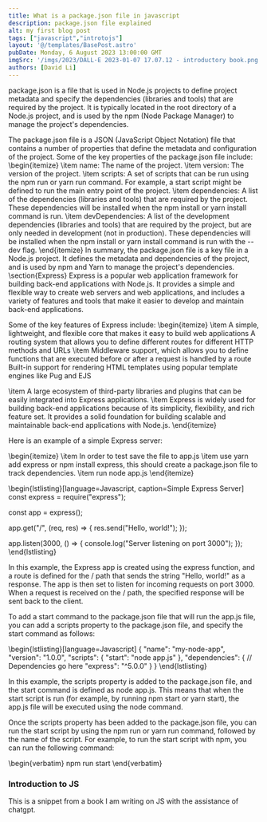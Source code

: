 ```yaml
---
title: What is a package.json file in javascript
description: package.json file explained
alt: my first blog post
tags: ["javascript","introtojs"]
layout: '@/templates/BasePost.astro'
pubDate: Monday, 6 August 2023 13:00:00 GMT
imgSrc: '/imgs/2023/DALL·E 2023-01-07 17.07.12 - introductory book.png'
authors: [David Li]
---
```



package.json is a file that is used in Node.js projects to define project metadata and specify the dependencies (libraries and tools) that are required by the project. It is typically located in the root directory of a Node.js project, and is used by the npm (Node Package Manager) to manage the project's dependencies.

The package.json file is a JSON (JavaScript Object Notation) file that contains a number of properties that define the metadata and configuration of the project. Some of the key properties of the package.json file include:
\begin{itemize}
\item name: The name of the project.
\item version: The version of the project.
\item scripts: A set of scripts that can be run using the npm run or yarn run command. For example, a start script might be defined to run the main entry point of the project.
\item dependencies: A list of the dependencies (libraries and tools) that are required by the project. These dependencies will be installed when the npm install or yarn install command is run.
\item devDependencies: A list of the development dependencies (libraries and tools) that are required by the project, but are only needed in development (not in production). These dependencies will be installed when the npm install or yarn install command is run with the --dev flag.
\end{itemize}
In summary, the package.json file is a key file in a Node.js project. It defines the metadata and dependencies of the project, and is used by npm and Yarn to manage the project's dependencies.
\section{Express}
Express is a popular web application framework for building back-end applications with Node.js. It provides a simple and flexible way to create web servers and web applications, and includes a variety of features and tools that make it easier to develop and maintain back-end applications.

Some of the key features of Express include:
\begin{itemize}
\item A simple, lightweight, and flexible core that makes it easy to build web applications
A routing system that allows you to define different routes for different HTTP methods and URLs
\item Middleware support, which allows you to define functions that are executed before or after a request is handled by a route
Built-in support for rendering HTML templates using popular template engines like Pug and EJS

\item A large ecosystem of third-party libraries and plugins that can be easily integrated into Express applications.
\item Express is widely used for building back-end applications because of its simplicity, flexibility, and rich feature set. It provides a solid foundation for building scalable and maintainable back-end applications with Node.js.
\end{itemize}


Here is an example of a simple Express server:

\begin{itemize}
\item In order to test save the file to app.js 
\item use yarn add express or npm install express, this should create a package.json file to track dependencies.
\item run node app.js
\end{itemize}

\begin{lstlisting}[language=Javascript, caption=Simple Express Server]
const express = require("express");

const app = express();

app.get("/", (req, res) => {
  res.send("Hello, world!");
});

app.listen(3000, () => {
  console.log("Server listening on port 3000");
});
\end{lstlisting}

In this example, the Express app is created using the express function, and a route is defined for the / path that sends the string "Hello, world!" as a response. The app is then set to listen for incoming requests on port 3000. When a request is received on the / path, the specified response will be sent back to the client.

To add a start command to the package.json file that will run the app.js file, you can add a scripts property to the package.json file, and specify the start command as follows:

\begin{lstlisting}[language=Javascript]
{
  "name": "my-node-app",
  "version": "1.0.0",
  "scripts": {
    "start": "node app.js"
  },
  "dependencies": {
    // Dependencies go here
    "express": "^5.0.0"
  }
}
\end{lstlisting}

In this example, the scripts property is added to the package.json file, and the start command is defined as node app.js. This means that when the start script is run (for example, by running npm start or yarn start), the app.js file will be executed using the node command.

Once the scripts property has been added to the package.json file, you can run the start script by using the npm run or yarn run command, followed by the name of the script. For example, to run the start script with npm, you can run the following command:

\begin{verbatim}
npm run start
\end{verbatim}


### Introduction to JS

This is a snippet from a book I am writing on JS with the assistance of chatgpt.